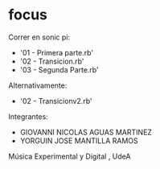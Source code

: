 # focus

Correr en sonic pi:
- '01 - Primera parte.rb'   
- '02 - Transicion.rb'      
- '03 - Segunda Parte.rb' 


Alternativamente:
- '02 - Transicionv2.rb'


Integrantes:
- GIOVANNI NICOLAS AGUAS MARTINEZ
- YORGUIN JOSE MANTILLA RAMOS

Música Experimental y Digital , UdeA
